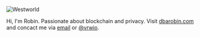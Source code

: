 ![Westworld](https://raw.githubusercontent.com/dbarobin/dbarobin/master/westworld.jpg "Westworld")

Hi, I'm Robin. Passionate about blockchain and privacy. Visit [dbarobin.com](https://dbarobin.com) and concact me via [email](mailto:blockxyz@gmail.com) or [@vrwio](https://twitter.com/vrwio).